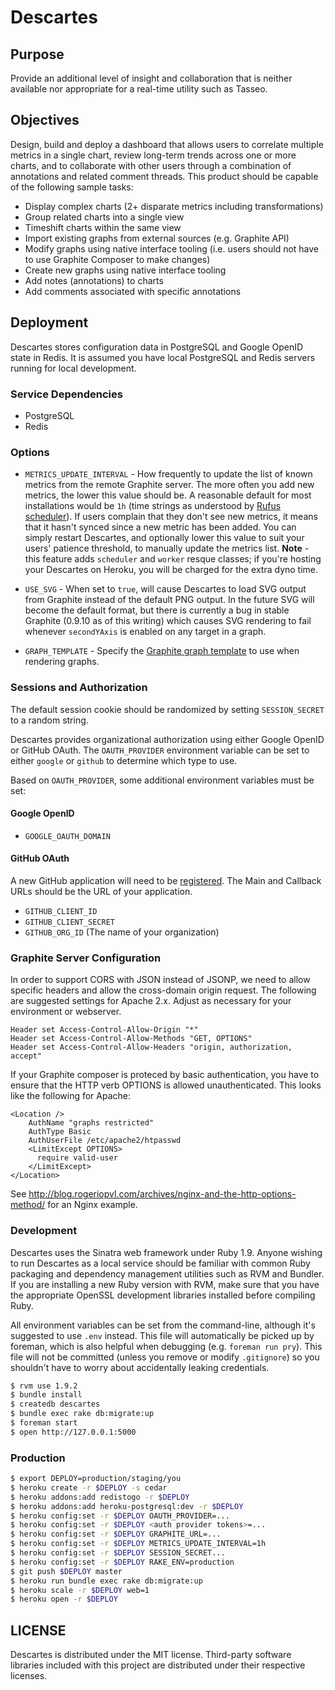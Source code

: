 # Descartes

## Purpose

Provide an additional level of insight and collaboration that is neither available nor appropriate for a real-time utility such as Tasseo.

## Objectives

Design, build and deploy a dashboard that allows users to correlate multiple metrics in a single chart, review long-term trends across one or more charts, and to collaborate with other users through a combination of annotations and related comment threads. This product should be capable of the following sample tasks:

* Display complex charts (2+ disparate metrics including transformations)
* Group related charts into a single view
* Timeshift charts within the same view
* Import existing graphs from external sources (e.g. Graphite API)
* Modify graphs using native interface tooling (i.e. users should not have to use Graphite Composer to make changes)
* Create new graphs using native interface tooling
* Add notes (annotations) to charts
* Add comments associated with specific annotations

## Deployment

Descartes stores configuration data in PostgreSQL and Google OpenID state in Redis. It is assumed you have local PostgreSQL and Redis servers running for local development.

### Service Dependencies

* PostgreSQL
* Redis

### Options

* `METRICS_UPDATE_INTERVAL` - How frequently to update the list of known metrics from the remote Graphite server. The more often you add new metrics, the lower this value should be. A reasonable default for most installations would be `1h` (time strings as understood by [Rufus scheduler](https://github.com/jmettraux/rufus-scheduler#the-time-strings-understood-by-rufus-scheduler)). If users complain that they don't see new metrics, it means that it hasn't synced since a new metric has been added. You can simply restart Descartes, and optionally lower this value to suit your users' patience threshold, to manually update the metrics list. __Note__ - this feature adds `scheduler` and `worker` resque classes; if you're hosting your Descartes on Heroku, you will be charged for the extra dyno time.

* `USE_SVG` - When set to `true`, will cause Descartes to load SVG output from Graphite instead of the default PNG output. In the future SVG will become the default format, but there is currently a bug in stable Graphite (0.9.10 as of this writing) which causes SVG rendering to fail whenever `secondYAxis` is enabled on any target in a graph.

* `GRAPH_TEMPLATE` - Specify the [Graphite graph template](https://graphite.readthedocs.org/en/latest/render_api.html?#template) to use when rendering graphs.

### Sessions and Authorization

The default session cookie should be randomized by setting `SESSION_SECRET` to a random string.

Descartes provides organizational authorization using either Google OpenID or GitHub OAuth.
The `OAUTH_PROVIDER` environment variable can be set to either `google` or `github` to
determine which type to use.

Based on `OAUTH_PROVIDER`, some additional environment variables must be set:

#### Google OpenID

* `GOOGLE_OAUTH_DOMAIN`

#### GitHub OAuth

A new GitHub application will need to be [registered](https://github.com/settings/applications/new). The Main and Callback URLs should be the URL of your application.

* `GITHUB_CLIENT_ID`
* `GITHUB_CLIENT_SECRET`
* `GITHUB_ORG_ID` (The name of your organization)

### Graphite Server Configuration

In order to support CORS with JSON instead of JSONP, we need to allow specific headers and allow the cross-domain origin request. The following are suggested settings for Apache 2.x. Adjust as necessary for your environment or webserver.

```
Header set Access-Control-Allow-Origin "*"
Header set Access-Control-Allow-Methods "GET, OPTIONS"
Header set Access-Control-Allow-Headers "origin, authorization, accept"
```

If your Graphite composer is proteced by basic authentication, you have to ensure that the HTTP verb OPTIONS is allowed unauthenticated. This looks like the following for Apache:
```
<Location />
    AuthName "graphs restricted"
    AuthType Basic
    AuthUserFile /etc/apache2/htpasswd
    <LimitExcept OPTIONS>
      require valid-user
    </LimitExcept>
</Location>
```

See http://blog.rogeriopvl.com/archives/nginx-and-the-http-options-method/ for an Nginx example.

### Development

Descartes uses the Sinatra web framework under Ruby 1.9. Anyone wishing to run Descartes as a local service should be familiar with common Ruby packaging and dependency management utilities such as RVM and Bundler. If you are installing a new Ruby version with RVM, make sure that you have the appropriate OpenSSL development libraries installed before compiling Ruby.

All environment variables can be set from the command-line, although it's suggested to use `.env` instead. This file will automatically be picked up by foreman, which is also helpful when debugging (e.g. `foreman run pry`). This file will not be committed (unless you remove or modify `.gitignore`) so you shouldn't have to worry about accidentally leaking credentials.

```bash
$ rvm use 1.9.2
$ bundle install
$ createdb descartes
$ bundle exec rake db:migrate:up
$ foreman start
$ open http://127.0.0.1:5000
```

### Production

```bash
$ export DEPLOY=production/staging/you
$ heroku create -r $DEPLOY -s cedar
$ heroku addons:add redistogo -r $DEPLOY
$ heroku addons:add heroku-postgresql:dev -r $DEPLOY
$ heroku config:set -r $DEPLOY OAUTH_PROVIDER=...
$ heroku config:set -r $DEPLOY <auth provider tokens>=...
$ heroku config:set -r $DEPLOY GRAPHITE_URL=...
$ heroku config:set -r $DEPLOY METRICS_UPDATE_INTERVAL=1h
$ heroku config:set -r $DEPLOY SESSION_SECRET...
$ heroku config:set -r $DEPLOY RAKE_ENV=production
$ git push $DEPLOY master
$ heroku run bundle exec rake db:migrate:up
$ heroku scale -r $DEPLOY web=1
$ heroku open -r $DEPLOY
```

## LICENSE

Descartes is distributed under the MIT license. Third-party software libraries included with this project are distributed under their respective licenses.
